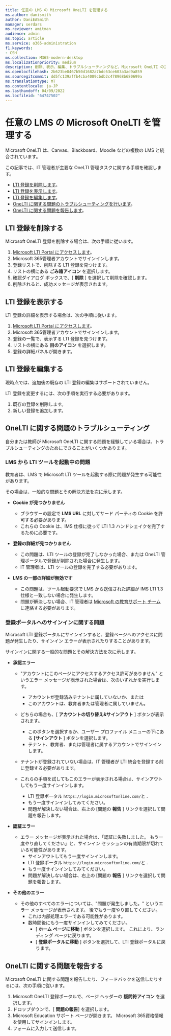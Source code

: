 ```yaml
---
title: 任意の LMS の Microsoft OneLTI を管理する
ms.author: danismith
author: DaniEASmith
manager: serdars
ms.reviewer: amitman
audience: admin
ms.topic: article
ms.service: o365-administration
f1.keywords:
- CSH
ms.collection: M365-modern-desktop
ms.localizationpriority: medium
description: 削除、表示、編集、トラブルシューティングなど、Microsoft OneLTI の主要な管理タスクを実行する方法について説明します。
ms.openlocfilehash: 2b623be8467b50d1682a7bdc63ce603a3ad9a859
ms.sourcegitcommit: dd5fc139affb4cba4089cbdb2c478968b680699a
ms.translationtype: MT
ms.contentlocale: ja-JP
ms.lasthandoff: 04/09/2022
ms.locfileid: "64747502"
---
```

# <a name="manage-microsoft-onelti-for-any-lms"></a>任意の LMS の Microsoft OneLTI を管理する

Microsoft OneLTI は、Canvas、Blackboard、Moodle などの複数の LMS と統合されています。

この記事では、IT 管理者が主要な OneLTI 管理タスクに関する手順を確認します。

- [LTI 登録を削除します](#delete-an-lti-registration)。
- [LTI 登録を表示します](#view-an-lti-registration)。
- [LTI 登録を編集します](#edit-an-lti-registration)。
- [OneLTI に関する問題のトラブルシューティングを行います](#troubleshoot-issues-with-onelti)。
- [OneLTI に関する問題を報告します](#report-problems-with-onelti)。

## <a name="delete-an-lti-registration"></a>LTI 登録を削除する

Microsoft OneLTI 登録を削除する場合は、次の手順に従います。

1. [Microsoft LTI Portal にアクセスします](https://lti.microsoft.com/)。
2. Microsoft 365管理者アカウントでサインインします。
3. 登録リストで、削除する LTI 登録を見つけます。
4. リストの横にある **ごみ箱アイコン** を選択します。
5. 確認ダイアログ ボックスで、[ **削除** ] を選択して削除を確認します。
6. 削除されると、成功メッセージが表示されます。

## <a name="view-an-lti-registration"></a>LTI 登録を表示する

LTI 登録の詳細を表示する場合は、次の手順に従います。

1. [Microsoft LTI Portal にアクセスします](https://lti.microsoft.com/)。
2. Microsoft 365管理者アカウントでサインインします。
3. 登録の一覧で、表示する LTI 登録を見つけます。
4. リストの横にある **目のアイコン** を選択します。
5. 登録の詳細パネルが開きます。

## <a name="edit-an-lti-registration"></a>LTI 登録を編集する

現時点では、追加後の既存の LTI 登録の編集はサポートされていません。

LTI 登録を変更するには、次の手順を実行する必要があります。

1. 既存の登録を削除します。
2. 新しい登録を追加します。

## <a name="troubleshoot-issues-with-onelti"></a>OneLTI に関する問題のトラブルシューティング

自分または教師が Microsoft OneLTI に関する問題を経験している場合は、トラブルシューティングのためにできることがいくつかあります。

### <a name="issues-while-launching-an-lti-tool-from-the-lms"></a>LMS から LTI ツールを起動中の問題

教育者は、LMS で Microsoft LTI ツールを起動する際に問題が発生する可能性があります。

その場合は、一般的な問題とその解決方法を次に示します。

- **Cookie が見つかりません**
  - ブラウザーの設定で **LMS URL** に対してサード パーティの Cookie を許可する必要があります。
  - これらの Cookie は、IMS 仕様に従って LTI 1.3 ハンドシェイクを完了するために必要です。

- **登録の詳細が見つかりません**
  - この問題は、LTI ツールの登録が完了しなかった場合、または OneLTI 管理ポータルで登録が削除された場合に発生します。
  - IT 管理者は、LTI ツールの登録を完了する必要があります。

- **LMS の一部の詳細が無効です**
  - この問題は、ツール起動要求で LMS から送信された詳細が IMS LTI 1.3 仕様と一致しない場合に発生します。
  - 問題が解決しない場合、IT 管理者は [Microsoft の教育サポート チーム](https://edusupport.microsoft.com/support?product_id=lti_apps&platform_id=web) に連絡する必要があります。

### <a name="issues-with-signing-in-to-the-registration-portal"></a>登録ポータルへのサインインに関する問題

Microsoft LTI 登録ポータルにサインインすると、登録ページへのアクセスに問題が発生したり、サインイン エラーが表示されたりすることがあります。

サインインに関する一般的な問題とその解決方法を次に示します。

- **承認エラー**
  - "アカウントにこのページにアクセスするアクセス許可がありません" というエラー メッセージが表示された場合は、次のいずれかを実行します。
    - アカウントが登録済みテナントに属していないか、または
    - このアカウントは、教育者または管理者に属していません。

  - どちらの場合も、[ **アカウントの切り替え&サインアウト** ] ボタンが表示されます。
    - このボタンを選択するか、ユーザー プロファイル メニューの下にある **[サインアウト** ] ボタンを選択します。
    - テナント、教育者、または管理者に属するアカウントでサインインします。

  - テナントが登録されていない場合は、IT 管理者が LTI 統合を登録する前に登録する必要があります。

  - これらの手順を試してもこのエラーが表示される場合は、サインアウトしてもう一度サインインします。
    - LTI 登録ポータル `https://login.microsoftonline.com/`と .
    - もう一度サインインしてみてください。
    - 問題が解決しない場合は、右上の [問題の **報告** ] リンクを選択して問題を報告します。

- **認証エラー**
  - エラー メッセージが表示された場合は、「認証に失敗しました。 もう一度やり直してください」と、サインイン セッションの有効期限が切れている可能性があります。
    - サインアウトしてもう一度サインインします。
    - LTI 登録ポータル `https://login.microsoftonline.com/`と .
    - もう一度サインインしてみてください。
    - 問題が解決しない場合は、右上の [問題の **報告** ] リンクを選択して問題を報告します。

- **その他のエラー**
  - その他のすべてのエラーについては、"問題が発生しました。" というエラー メッセージが表示されます。 後でもう一度やり直してください。
    - これは内部処理エラーである可能性があります。
    - 数時間後にもう一度サインインしてみてください。
      - [ **ホーム ページに移動** ] ボタンを選択します。 これにより、ランディング ページに戻ります。
      - [ **登録ポータルに移動** ] ボタンを選択して、LTI 登録ポータルに戻ります。

## <a name="report-problems-with-onelti"></a>OneLTI に関する問題を報告する

Microsoft OneLTI に関する問題を報告したり、フィードバックを送信したりするには、次の手順に従います。

1. Microsoft OneLTI 登録ポータルで、ページ ヘッダーの **疑問符アイコン** を選択します。
2. ドロップダウンで、[ **問題の報告**] を選択します。
3. Microsoft Education サポート ページが開きます。 Microsoft 365資格情報を使用してサインインします。
4. フォームに入力して送信します。
